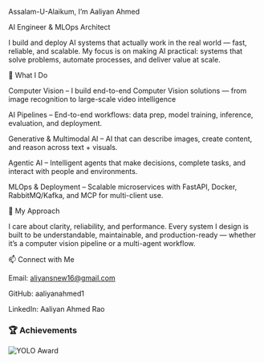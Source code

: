 Assalam-U-Alaikum, I’m Aaliyan Ahmed

AI Engineer & MLOps Architect

I build and deploy AI systems that actually work in the real world — fast, reliable, and scalable. My focus is on making AI practical: systems that solve problems, automate processes, and deliver value at scale.

🌟 What I Do

Computer Vision – I build end-to-end Computer Vision solutions — from image recognition to large-scale video intelligence

AI Pipelines – End-to-end workflows: data prep, model training, inference, evaluation, and deployment.

Generative & Multimodal AI – AI that can describe images, create content, and reason across text + visuals.

Agentic AI – Intelligent agents that make decisions, complete tasks, and interact with people and environments.

MLOps & Deployment – Scalable microservices with FastAPI, Docker, RabbitMQ/Kafka, and MCP for multi-client use.

🔑 My Approach

I care about clarity, reliability, and performance. Every system I design is built to be understandable, maintainable, and production-ready — whether it’s a computer vision pipeline or a multi-agent workflow.

📫 Connect with Me

Email: aliyansnew16@gmail.com

GitHub: aaliyanahmed1

LinkedIn: Aaliyan Ahmed Rao

### 🏆 Achievements
![YOLO Award](https://img.shields.io/badge/YOLO%20Award-Best%20AI%20Object%20Detection-gold?style=for-the-badge)

